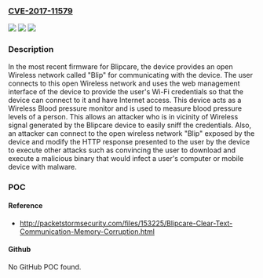 ### [CVE-2017-11579](https://cve.mitre.org/cgi-bin/cvename.cgi?name=CVE-2017-11579)
![](https://img.shields.io/static/v1?label=Product&message=n%2Fa&color=blue)
![](https://img.shields.io/static/v1?label=Version&message=n%2Fa&color=blue)
![](https://img.shields.io/static/v1?label=Vulnerability&message=n%2Fa&color=brighgreen)

### Description

In the most recent firmware for Blipcare, the device provides an open Wireless network called "Blip" for communicating with the device. The user connects to this open Wireless network and uses the web management interface of the device to provide the user's Wi-Fi credentials so that the device can connect to it and have Internet access. This device acts as a Wireless Blood pressure monitor and is used to measure blood pressure levels of a person. This allows an attacker who is in vicinity of Wireless signal generated by the Blipcare device to easily sniff the credentials. Also, an attacker can connect to the open wireless network "Blip" exposed by the device and modify the HTTP response presented to the user by the device to execute other attacks such as convincing the user to download and execute a malicious binary that would infect a user's computer or mobile device with malware.

### POC

#### Reference
- http://packetstormsecurity.com/files/153225/Blipcare-Clear-Text-Communication-Memory-Corruption.html

#### Github
No GitHub POC found.

